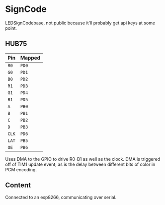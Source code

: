# SignCode

LEDSignCodebase, not public because it'll probably get api keys at some point.

## HUB75

| Pin | Mapped |
| --- | ------ |
| `R0` | `PD0` |
| `G0` | `PD1` |
| `B0` | `PD2` |
| `R1` | `PD3` |
| `G1` | `PD4` |
| `B1` | `PD5` |
| `A` | `PB0` |
| `B` | `PB1` |
| `C` | `PB2` |
| `D` | `PB3` |
| `CLK` | `PD6` |
| `LAT` | `PB5` |
| `OE` | `PB6` |

Uses DMA to the GPIO to drive R0-B1 as well as the clock.
DMA is triggered off of TIM1 update event; as is the delay between different bits of color in PCM encoding.

## Content

Connected to an esp8266, communicating over serial.

<TODO>

